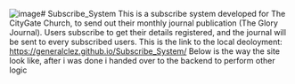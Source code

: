 ![image](https://github.com/generalclez/Subscribe_System/assets/127569066/035199fd-cbda-4389-a2ec-e016a39fce22)# Subscribe_System
This is a subscribe system developed for The CityGate Church, to send out their monthly journal publication (The Glory Journal). Users subscribe to get their details  registered, and the journal will be sent to every subscribed users.
This is the link to the local deoloyment: https://generalclez.github.io/Subscribe_System/
Below is the way the site look like, after i was done i handed over to the backend to perform other logic
